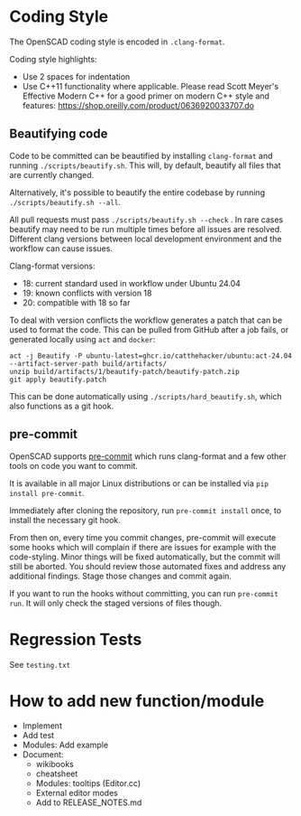 # Coding Style

The OpenSCAD coding style is encoded in `.clang-format`.

Coding style highlights:

* Use 2 spaces for indentation
* Use C++11 functionality where applicable. Please read Scott Meyer's Effective Modern C++ for a good primer on modern C++ style and features: https://shop.oreilly.com/product/0636920033707.do

## Beautifying code

Code to be committed can be beautified by installing `clang-format` and running
`./scripts/beautify.sh`. This will, by default, beautify all files that
are currently changed.

Alternatively, it's possible to beautify the entire codebase by running `./scripts/beautify.sh --all`.

All pull requests must pass `./scripts/beautify.sh --check` . In rare cases beautify may need to be run multiple times before all issues are resolved. Different clang versions between local development environment and the workflow can cause issues.

Clang-format versions:

* 18: current standard used in workflow under Ubuntu 24.04
* 19: known conflicts with version 18
* 20: compatible with 18 so far

To deal with version conflicts the workflow generates a patch that can be used to format the code. This can be pulled from GitHub after a job fails, or generated locally using `act` and `docker`:

    act -j Beautify -P ubuntu-latest=ghcr.io/catthehacker/ubuntu:act-24.04 --artifact-server-path build/artifacts/
    unzip build/artifacts/1/beautify-patch/beautify-patch.zip
    git apply beautify.patch

This can be done automatically using `./scripts/hard_beautify.sh`, which also functions as a git hook. 

## pre-commit

OpenSCAD supports [pre-commit](https://pre-commit.com) which runs
clang-format and a few other tools on code you want to commit.

It is available in all major Linux distributions or can be installed
via `pip install pre-commit`.

Immediately after cloning the repository, run `pre-commit install`
once, to install the necessary git hook.

From then on, every time you commit changes, pre-commit will execute
some hooks which will complain if there are issues for example with
the code-styling. Minor things will be fixed automatically, but the
commit will still be aborted. You should review those automated fixes
and address any additional findings.  Stage those changes and commit
again.

If you want to run the hooks without committing, you can run
`pre-commit run`. It will only check the staged versions of files
though.

# Regression Tests

See `testing.txt`

# How to add new function/module

* Implement
* Add test
* Modules: Add example
* Document:
   * wikibooks
   * cheatsheet
   * Modules: tooltips (Editor.cc)
   * External editor modes
   * Add to RELEASE_NOTES.md
